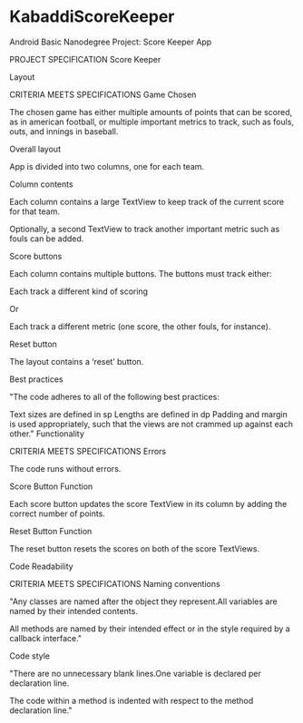 # KabaddiScoreKeeper
Android Basic Nanodegree Project: Score Keeper App

PROJECT SPECIFICATION
Score Keeper

Layout

CRITERIA
MEETS SPECIFICATIONS
Game Chosen

The chosen game has either multiple amounts of points that can be scored, as in american football, or multiple important metrics to track, such as fouls, outs, and innings in baseball.

Overall layout

App is divided into two columns, one for each team.

Column contents

Each column contains a large TextView to keep track of the current score for that team.

Optionally, a second TextView to track another important metric such as fouls can be added.

Score buttons

Each column contains multiple buttons. The buttons must track either:

Each track a different kind of scoring

Or

Each track a different metric (one score, the other fouls, for instance).

Reset button

The layout contains a ‘reset’ button.

Best practices

"The code adheres to all of the following best practices:

Text sizes are defined in sp
Lengths are defined in dp
Padding and margin is used appropriately, such that the views are not crammed up against each other."
Functionality

CRITERIA
MEETS SPECIFICATIONS
Errors

The code runs without errors.

Score Button Function

Each score button updates the score TextView in its column by adding the correct number of points.

Reset Button Function

The reset button resets the scores on both of the score TextViews.

Code Readability

CRITERIA
MEETS SPECIFICATIONS
Naming conventions

"Any classes are named after the object they represent.All variables are named by their intended contents.

All methods are named by their intended effect or in the style required by a callback interface."

Code style

"There are no unnecessary blank lines.One variable is declared per declaration line.

The code within a method is indented with respect to the method declaration line."
